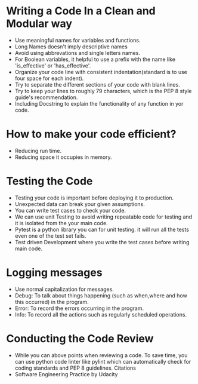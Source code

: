 # Writing a Code In a Clean and Modular way
  * Use meaningful names for variables and functions.
  * Long Names doesn't imply descriptive names
  * Avoid using abbrevations and single letters names.
  * For Boolean variables, it helpful to use a prefix with the name like 'is_effective' or 'has_effective'.
  * Organize your code line with consistent indentation(standard is to use four space for each indent).
  * Try to separate the different sections of your code with blank lines.
  * Try to keep your lines to roughly 79 characters, which is the PEP 8 style guide's recommendation.
  * Including Docstring to explain the functionality of any function in yor code.

# How to make your code efficient?
  * Reducing run time.
  * Reducing space it occupies in memory.
  
# Testing the Code
  * Testing your code is important before deploying it to production.
  * Unexpected data can break your given assumptions.
  * You can write test cases to check your code.
  * We can use unit Testing to avoid writing repeatable code for testing and it is isolated from the your main code.
  * Pytest is a python library you can for unit testing. it will run all the tests even one of the test set fails.
  * Test driven Development where you write the test cases before writing main code.

# Logging messages
  * Use normal capitalization for messages. 
  * Debug: To talk about things happening (such as when,where and how this occurred) in the program.
  * Error: To record the errors occurring in the program.
  * Info: To record all the actions such as regularly scheduled operations.

# Conducting the Code Review
  * While you can above points when reviewing a code. To save time, you can use python code linter like pylint which can automatically check for coding standards
    and PEP 8 guidelines.
Citations
* Software Engineering Practice by Udacity
